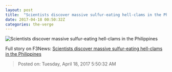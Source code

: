 ```yaml
---
layout: post
title:  "Scientists discover massive sulfur-eating hell-clams in the Philippines"
date: 2017-04-18 00:50:32Z
categories: the-verge
---
```


![Scientists discover massive sulfur-eating hell-clams in the Philippines](https://cdn0.vox-cdn.com/thumbor/22CZR99kgx_2MinhnOlTaBEjgU4=/0x240:3404x2022/fit-in/1200x630/cdn0.vox-cdn.com/uploads/chorus_asset/file/8359673/Worm1.jpg)




Full story on F3News: [Scientists discover massive sulfur-eating hell-clams in the Philippines](http://www.f3nws.com/n/PAjcvH)

> Posted on: Tuesday, April 18, 2017 5:50:32 AM
